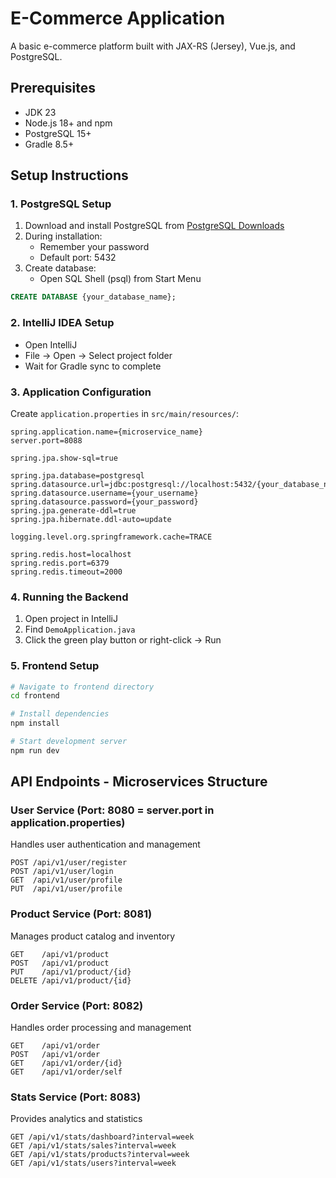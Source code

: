 # E-Commerce Application

A basic e-commerce platform built with JAX-RS (Jersey), Vue.js, and PostgreSQL.

## Prerequisites

- JDK 23
- Node.js 18+ and npm
- PostgreSQL 15+
- Gradle 8.5+

## Setup Instructions

### 1. PostgreSQL Setup
1. Download and install PostgreSQL from [PostgreSQL Downloads](https://www.postgresql.org/download/windows/)
2. During installation:
   - Remember your password
   - Default port: 5432
3. Create database:
   - Open SQL Shell (psql) from Start Menu

```sql
CREATE DATABASE {your_database_name};
```

### 2. IntelliJ IDEA Setup
   - Open IntelliJ
   - File → Open → Select project folder
   - Wait for Gradle sync to complete

### 3. Application Configuration

Create `application.properties` in `src/main/resources/`:
```properties
spring.application.name={microservice_name}
server.port=8088

spring.jpa.show-sql=true

spring.jpa.database=postgresql
spring.datasource.url=jdbc:postgresql://localhost:5432/{your_database_name}
spring.datasource.username={your_username}
spring.datasource.password={your_password}
spring.jpa.generate-ddl=true
spring.jpa.hibernate.ddl-auto=update

logging.level.org.springframework.cache=TRACE

spring.redis.host=localhost
spring.redis.port=6379
spring.redis.timeout=2000
```

### 4. Running the Backend
1. Open project in IntelliJ
2. Find `DemoApplication.java`
3. Click the green play button or right-click → Run

### 5. Frontend Setup
```bash
# Navigate to frontend directory
cd frontend

# Install dependencies
npm install

# Start development server
npm run dev
```

## API Endpoints - Microservices Structure

### User Service (Port: 8080 = server.port in application.properties)
Handles user authentication and management
```http
POST /api/v1/user/register
POST /api/v1/user/login
GET  /api/v1/user/profile
PUT  /api/v1/user/profile
```

### Product Service (Port: 8081)
Manages product catalog and inventory
```http
GET    /api/v1/product
POST   /api/v1/product
PUT    /api/v1/product/{id}
DELETE /api/v1/product/{id}
```

### Order Service (Port: 8082)
Handles order processing and management
```http
GET    /api/v1/order
POST   /api/v1/order
GET    /api/v1/order/{id}
GET    /api/v1/order/self
```

### Stats Service (Port: 8083)
Provides analytics and statistics
```http
GET /api/v1/stats/dashboard?interval=week
GET /api/v1/stats/sales?interval=week
GET /api/v1/stats/products?interval=week
GET /api/v1/stats/users?interval=week
```
